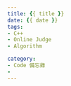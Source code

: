 ```yaml
---
title: {{ title }}
date: {{ date }}
tags:
- C++
- Online Judge
- Algorithm

category:
- Code 備忘錄
- 
---
```





<!--more-->



``` c++

```